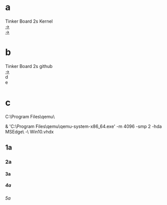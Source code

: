 # a

Tinker Board 2s Kernel<br>
[→](https://tinker-board.asus.com/jp/download-list.html?product=tinker-board-2s)<br>
[→](https://github.com/TinkerBoard2/kernel/branches)<br>

# b

Tinker Board 2s github<br>
[→](https://tinker-board.asus.com/jp/download-list.html?product=tinker-board-2s)<br>
d<br>
e<br>

# c

C:\Program Files\qemu\

& 'C:\Program Files\qemu\qemu-system-x86_64.exe'
 -m 4096 -smp 2 -hda MSEdge\ -\ Win10.vhdx 

## 1a

### 2a

#### 3a

##### 4a

###### 5a
